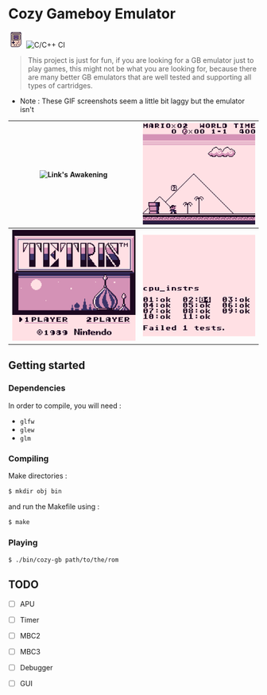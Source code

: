 # Cozy Gameboy Emulator
![logo](logo.png) ![C/C++ CI](https://github.com/computer-spectre/cozy-gb/workflows/C/C++%20CI/badge.svg?branch=master)

>This project is just for fun, if you are looking for a GB emulator just to play games, this might not be what you are looking for, because there are many better GB emulators that are well tested and supporting all types of cartridges.

* Note : These GIF screenshots seem a little bit laggy but the emulator isn't <br />

|![Link's Awakening](screenshots/TLoZ.gif)|![Super Mario Land](screenshots/SML.gif)|
|---|---|
|![Tetris](screenshots/TETRIS.gif)|![Blargg](screenshots/blargg.gif)|

## Getting started
### Dependencies
In order to compile, you will need :
* `glfw`
* `glew`
* `glm`
### Compiling
Make directories :
```bash
$ mkdir obj bin
```
and run the Makefile using :
```bash
$ make
```
### Playing
```bash
$ ./bin/cozy-gb path/to/the/rom
```


## TODO
- [ ] APU
- [ ] Timer
- [ ] MBC2
- [ ] MBC3
- [ ] Debugger
- [ ] GUI


